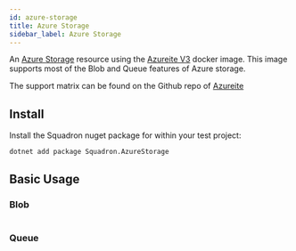 ```yaml
---
id: azure-storage
title: Azure Storage
sidebar_label: Azure Storage
---
```


An [Azure Storage](https://azure.microsoft.com/en-us/services/storage/) resource using the [Azureite V3](https://github.com/Azure/Azurite) docker image.
This image supports most of the Blob and Queue features of Azure storage.

The support matrix can be found on the Github repo of [Azureite](https://github.com/Azure/Azurite)

## Install

Install the Squadron nuget package for within your test project:

```bash
dotnet add package Squadron.AzureStorage
```

## Basic Usage

### Blob

```csharp

```

### Queue
